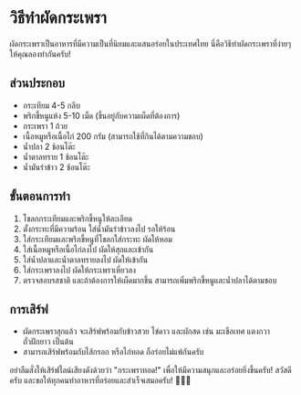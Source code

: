 # วิธีทำผัดกระเพรา

ผัดกระเพราเป็นอาหารที่มีความเป็นที่นิยมและแสนอร่อยในประเทศไทย นี่คือวิธีทำผัดกระเพราที่ง่ายๆ ให้คุณลองทำกันครับ!

## ส่วนประกอบ

- กระเทียม 4-5 กลีบ
- พริกขี้หนูแห้ง 5-10 เม็ด (ขึ้นอยู่กับความเผ็ดที่ต้องการ)
- กระเพรา 1 ถ้วย
- เนื้อหมูหรือเนื้อไก่ 200 กรัม (สามารถใช้ที่กินได้ตามความชอบ)
- น้ำปลา 2 ช้อนโต๊ะ
- น้ำตาลทราย 1 ช้อนโต๊ะ
- น้ำมันรำข้าว 2 ช้อนโต๊ะ

## ขั้นตอนการทำ

1. โขลกกระเทียมและพริกขี้หนูให้ละเอียด
2. ตั้งกระทะที่มีความร้อน ใส่น้ำมันรำข้าวลงไป รอให้ร้อน
3. ใส่กระเทียมและพริกขี้หนูที่โขลกใส่กระทะ ผัดให้หอม
4. ใส่เนื้อหมูหรือเนื้อไก่ลงไป ผัดให้สุกและเข้ากัน
5. ใส่น้ำปลาและน้ำตาลทรายลงไป ผัดให้เข้ากัน
6. ใส่กระเพราลงไป ผัดให้กระเพราเหี่ยวลง
7. ตรวจสอบรสชาติ และถ้าต้องการให้เผ็ดมากขึ้น สามารถเพิ่มพริกขี้หนูและน้ำปลาได้ตามชอบ

## การเสิร์ฟ

- ผัดกระเพราสุกแล้ว จะเสิร์ฟพร้อมกับข้าวสวย ไข่ดาว และผักสด เช่น มะเขือเทศ แตงกวา ถั่วฝักยาว เป็นต้น
- สามารถเสิร์ฟพร้อมกับไส้กรอก หรือไก่ทอด ก็อร่อยไม่แพ้กันครับ

อย่าลืมสั่งให้เสิร์ฟไลน์เสียงดังด้วยว่า "กระเพราทอด!" เพื่อให้มีความสนุกและอร่อยยิ่งขึ้นครับ! สวัสดีครับ และขอให้ทุกคนทำอาหารที่อร่อยและสำเร็จเสมอครับ! 🍲🍳😊
